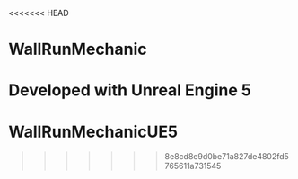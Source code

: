 <<<<<<< HEAD
# WallRunMechanic

Developed with Unreal Engine 5
=======
# WallRunMechanicUE5
>>>>>>> 8e8cd8e9d0be71a827de4802fd5765611a731545
